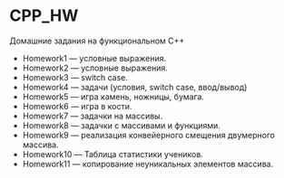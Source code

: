 # CPP_HW
Домашние задания на функциональном С++

- Homework1 — условные выражения.
- Homework2 — условные выражения.
- Homework3 — switch case.
- Homework4 — задачи (условия, switch case, ввод/вывод)
- Homework5 — игра камень, ножницы, бумага.
- Homework6 — игра в кости.
- Homework7 — задачки на массивы.
- Homework8 — задачки с массивами и функциями.
- Homework9 — реализация конвейерного смещения двумерного массива.
- Homework10 — Таблица статистики учеников.
- Homework11 — копирование неуникальных элементов массива.
